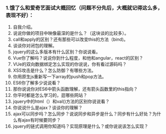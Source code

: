 ### 1.饿了么和爱奇艺面试大概回忆（问题不分先后，大概就记得这么多，表现不好）：

1. 自我介绍。
2. 说说你做的项目中映像最深的是什么？（这块谈的比较多）。
3. call和apply的区别？还有那些可以改变this的方法（bind)。
4. 谈谈你对闭包的理解。
5. jquery的这么多版本有什么区别？你说说看。
6. Vue你了解吗？说说你到什么程度，和他和angular，react的区别？
7. VUe的双向数据绑定怎么实现的你说说，你有看过源码吗？
8. XSS攻击是什么？怎么防御？有哪些方法。
9. 你用原生js重新写一下array的push和pop方法。
10. ES6你了解多少说说看？
11. 那你说说你对ES6中箭头函数理解，还有箭头函数里的this指向？
12. 你平时都是怎么学习的，逛哪些网站？
13. jquery中的html（）和val()方法的区别你说说看？
14. 你说说什么是ajax？谈谈你的理解？
15. ajax可以同步吗？怎么同步？说说同步和异步是什么？同步有什么好处？为什么有ajax有时候要同步？
16. jquery的链式调用你知道吗？实现原理是什么？或你说说该怎么实现？
